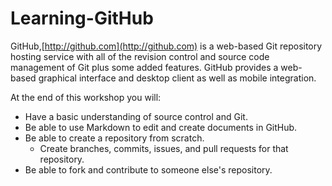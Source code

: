 Learning-GitHub
===============

GitHub,[http://github.com](http://github.com) is a web-based Git repository hosting service with all of the revision control and source code management of Git plus some added features.  GitHub provides a web-based graphical interface and desktop client as well as mobile integration.

At the end of this workshop you will:

* Have a basic understanding of source control and Git.  
* Be able to use Markdown to edit and create documents in GitHub.  
* Be able to create a repository from scratch.  
  * Create branches, commits, issues, and pull requests for that repository.  
* Be able to fork and contribute to someone else's repository.  
